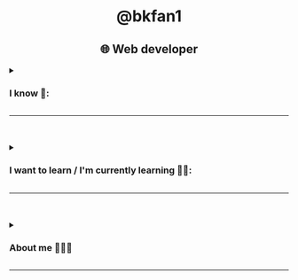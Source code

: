 <h1 align="center">@bkfan1</h1>
<h2 align="center">🌐 Web developer</h2>
<details>
    <summary><h3>I know 🧠:</h3></summary>
    <h3>Programming languages:</h3>
    <img width="100px" height="100px" src="ik_1.jpg">
    <img width="100px" height="100px" src="ik_2.png" alt="Python">
    <img width="100px" height="100px" src="ik_3.png" alt="Bash/Shell Scripting">
    <br>
    <br>
    <h3>Markup and Style languages:</h3>
    <img width="100px" height="100px" src="MetroUI-HTML5.png" alt="HTML5">
    <img width="100px" height="100px" src="ik_5.png" alt="CSS3">
    <img width="120px" height="100px" src="ik_6.png" alt="Markdown Language">
    <br>
    <br>
    <h3>Preprocessors & Template Engines:</h3>
    <img width="100px" height="100px" src="ik_7.webp" alt="SASS">
    <img width="100px" height="100px" src="ik_8.png" alt="Pug HTML">
    <br>
    <br>
    <h3>Query languages:</h3>
    <img width="100px" height="100px" src="ik_9.png" alt="SQL Language">
    <br>
    <br>
    <h3>CSS Frameworks:</h3>
    <img width="100px" height="100px" src="ik_10.png" alt="Bootstrap">
    <img width="100px" height="100px" src="ik_11.png" alt="Tailwind CSS">
    <img width="100px" height="100px" src="ik_!2.png" alt="Bulma CSS">
    <br>
    <br>
    <h3>Dev Ops</h3>
    <img width="100px" height="100px" src="ik_13.png" alt="git">
    <img width="100px" height="100px" src="ik_14.png" alt="github">
    <br>
    <br>
    <h3>Systems:</h3>
    <img width="100px" height="100px" src="ik_15.png" alt="linux">
    <h4>(Arch & Ubuntu)</h4>
</details>
<hr>
<br>
<br>
<details>
    <summary><h3>I want to learn / I'm currently learning 📖💡:</h3></summary>
    <h3>Programming languages:</h3>
    <img width="100px" height="100px" src="iw_1.png" alt="">
    <img width="100px" height="100px" src="iw_2.png" alt="php">
    <img width="100px" height="100px" src="iw_3.svg" alt="Golang">
    <img width="100px" height="100px" src="iw_4.png" alt="rust">
    <br>
    <br>
    <h3>Runtimes:</h3>
    <img width="100px" height="100px" src="iw_5.png" alt="nodeJS">
    <br>
    <br>
    <h3>Programming Frameworks:</h3>
    <img width="100px" height="100px" src="iw_6.png" alt="React">
    <img width="100px" height="100px" src="iw_7.png" alt="VueJS">
    <img width="100px" height="100px" src="iw_8.png" alt="Svelte">
    <img width="100px" height="100px" src="iw_9.png" alt="Django">
</details>
<hr>
<br>
<br>
<details>
    <summary><h3>About me 👨🏻‍💻</h3></summary>
    <h3> · Personal:</h3>
    <ul>
        <li><h4>From: 🇻🇪</h4></li>
        <li><h4>19 years old</h4></li>
    </ul>
    <br>
    <h3> · Hobbies ⏲️:</h3>
    <ul>
        <li><h4>Skateboarding 🛹</h4></li>
        <li><h4>Writing & reading 📚📓</h4></li>
        <li><h4>Drawing & painting ✏️🖌️</h4></li>
    </ul>
</details>
<hr>







